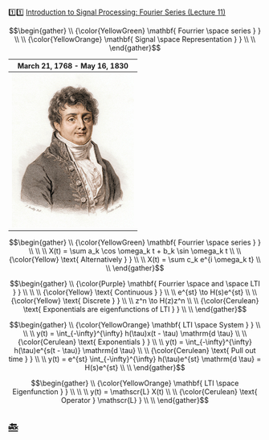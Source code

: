 :one::one: [Introduction to Signal Processing: Fourier Series (Lecture 11)](https://youtu.be/eXC-_ny9J-Y)

```math
\begin{gather}
   \\
   {\color{YellowGreen} \mathbf{ Fourrier \space series  } } \\
    \\
   {\color{YellowOrange} \mathbf{ Signal \space Representation  } } \\
    \\
\end{gather}
```
|  March 21, 1768 - May 16, 1830 |
|-|
| <img src=images/fourrier.jpeg width='' height='' > </img> |

```math
\begin{gather}
   \\
   {\color{YellowGreen} \mathbf{ Fourrier \space series  } } \\
    \\
    \\
   X(t) = \sum a_k \cos \omega_k t + b_k \sin \omega_k t \\
    \\
   {\color{Yellow} \text{ Alternatively  } } \\
    \\
    X(t) = \sum c_k e^{i \omega_k t} \\
    \\
\end{gather}
```

```math
\begin{gather}
   \\
   {\color{Purple} \mathbf{ Fourrier \space and \space LTI  } } \\
    \\
    \\
   {\color{Yellow} \text{ Continuous  } } \\
    \\
   e^{st} \to H(s)e^{st} \\
    \\
   {\color{Yellow} \text{ Discrete  } } \\
    \\
   z^n \to H(z)z^n \\
    \\
   {\color{Cerulean} \text{ Exponentials are eigenfunctions of LTI  } } \\
    \\
\end{gather}
```

```math
\begin{gather}
   \\
   {\color{YellowOrange} \mathbf{ LTI \space System  } } \\
    \\
    \\
   y(t) = \int_{-\infty}^{\infty} h(\tau)x(t - \tau) \mathrm{d \tau} \\
    \\
   {\color{Cerulean} \text{ Exponentials  } } \\
    \\
   y(t) = \int_{-\infty}^{\infty} h(\tau)e^{s(t - \tau)} \mathrm{d \tau} \\
    \\
   {\color{Cerulean} \text{ Pull out time  } } \\
    \\
   y(t) = e^{st} \int_{-\infty}^{\infty} h(\tau)e^{st} \mathrm{d \tau} = H(s)e^{st} \\
    \\
\end{gather}
```

```math
\begin{gather}
   \\
   {\color{YellowOrange} \mathbf{ LTI \space Eigenfunction  } } \\
    \\
    \\
   y(t) = \mathscr{L} X(t) \\
    \\
   {\color{Cerulean} \text{ Operator  } \mathscr{L} } \\
    \\

\end{gather}
```

## [:back: ](../#round_pushpin-signal-processing-an-introduction)

